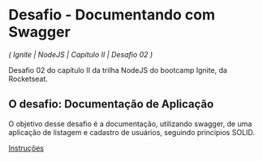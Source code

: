 # Desafio - Documentando com Swagger

_( Ignite | NodeJS | Capítulo II | Desafio 02 )_


Desafio 02 do capítulo II da trilha NodeJS do bootcamp Ignite, da Rocketseat.

## O desafio: Documentação de Aplicação

O objetivo desse desafio é a documentação, utilizando swagger, de uma aplicação de listagem e cadastro de usuários, seguindo princípios SOLID.

[Instruções](https://www.notion.so/Desafio-02-Documentando-com-Swagger-8ce869ea608743e292851bd951f3239f#66facddc21df46b29cc723a823e86889)
